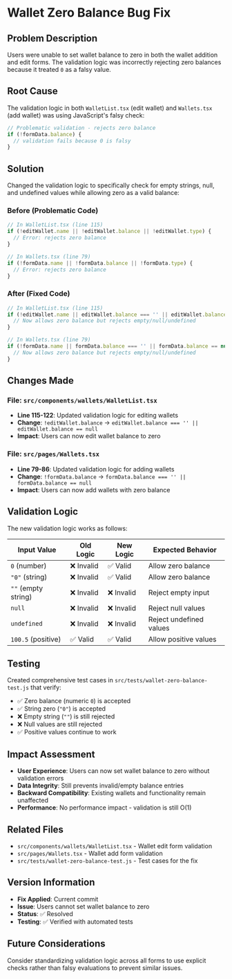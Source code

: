 # Wallet Zero Balance Bug Fix

## Problem Description

Users were unable to set wallet balance to zero in both the wallet addition and edit forms. The validation logic was incorrectly rejecting zero balances because it treated `0` as a falsy value.

## Root Cause

The validation logic in both `WalletList.tsx` (edit wallet) and `Wallets.tsx` (add wallet) was using JavaScript's falsy check:

```javascript
// Problematic validation - rejects zero balance
if (!formData.balance) {
  // validation fails because 0 is falsy
}
```

## Solution

Changed the validation logic to specifically check for empty strings, null, and undefined values while allowing zero as a valid balance:

### Before (Problematic Code)
```javascript
// In WalletList.tsx (line 115)
if (!editWallet.name || !editWallet.balance || !editWallet.type) {
  // Error: rejects zero balance
}

// In Wallets.tsx (line 79)
if (!formData.name || !formData.balance || !formData.type) {
  // Error: rejects zero balance
}
```

### After (Fixed Code)
```javascript
// In WalletList.tsx (line 115)
if (!editWallet.name || editWallet.balance === '' || editWallet.balance == null || !editWallet.type) {
  // Now allows zero balance but rejects empty/null/undefined
}

// In Wallets.tsx (line 79)  
if (!formData.name || formData.balance === '' || formData.balance == null || !formData.type) {
  // Now allows zero balance but rejects empty/null/undefined
}
```

## Changes Made

### File: `src/components/wallets/WalletList.tsx`
- **Line 115-122**: Updated validation logic for editing wallets
- **Change**: `!editWallet.balance` → `editWallet.balance === '' || editWallet.balance == null`
- **Impact**: Users can now edit wallet balance to zero

### File: `src/pages/Wallets.tsx`
- **Line 79-86**: Updated validation logic for adding wallets  
- **Change**: `!formData.balance` → `formData.balance === '' || formData.balance == null`
- **Impact**: Users can now add wallets with zero balance

## Validation Logic

The new validation logic works as follows:

| Input Value | Old Logic | New Logic | Expected Behavior |
|-------------|-----------|-----------|-------------------|
| `0` (number) | ❌ Invalid | ✅ Valid | Allow zero balance |
| `"0"` (string) | ❌ Invalid | ✅ Valid | Allow zero balance |
| `""` (empty string) | ❌ Invalid | ❌ Invalid | Reject empty input |
| `null` | ❌ Invalid | ❌ Invalid | Reject null values |
| `undefined` | ❌ Invalid | ❌ Invalid | Reject undefined values |
| `100.5` (positive) | ✅ Valid | ✅ Valid | Allow positive values |

## Testing

Created comprehensive test cases in `src/tests/wallet-zero-balance-test.js` that verify:
- ✅ Zero balance (numeric `0`) is accepted  
- ✅ String zero (`"0"`) is accepted
- ❌ Empty string (`""`) is still rejected
- ❌ Null values are still rejected
- ✅ Positive values continue to work

## Impact Assessment

- **User Experience**: Users can now set wallet balance to zero without validation errors
- **Data Integrity**: Still prevents invalid/empty balance entries
- **Backward Compatibility**: Existing wallets and functionality remain unaffected
- **Performance**: No performance impact - validation is still O(1)

## Related Files

- `src/components/wallets/WalletList.tsx` - Wallet edit form validation
- `src/pages/Wallets.tsx` - Wallet add form validation  
- `src/tests/wallet-zero-balance-test.js` - Test cases for the fix

## Version Information

- **Fix Applied**: Current commit
- **Issue**: Users cannot set wallet balance to zero
- **Status**: ✅ Resolved
- **Testing**: ✅ Verified with automated tests

## Future Considerations

Consider standardizing validation logic across all forms to use explicit checks rather than falsy evaluations to prevent similar issues.
